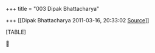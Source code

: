 +++
title = "003 Dipak Bhattacharya"

+++
[[Dipak Bhattacharya	2011-03-16, 20:33:02 [Source](https://groups.google.com/g/bvparishat/c/uJ49z-yG0kc)]]



[TABLE]



